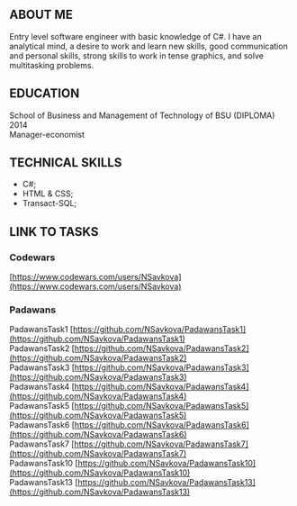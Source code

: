 ## ABOUT ME

Entry level software engineer with basic knowledge of C#. I have an analytical mind, a desire to work and learn new skills, good communication and personal skills, strong skills to work in tense graphics, and solve multitasking problems.

## EDUCATION
School of Business and Management of Technology of BSU (DIPLOMA) 2014      
Manager-economist

## TECHNICAL SKILLS
* C#;
* HTML & CSS;
* Transact-SQL;

## LINK TO TASKS
### Codewars    
[https://www.codewars.com/users/NSavkova](https://www.codewars.com/users/NSavkova)    

### Padawans  
PadawansTask1  [https://github.com/NSavkova/PadawansTask1](https://github.com/NSavkova/PadawansTask1)     
PadawansTask2  [https://github.com/NSavkova/PadawansTask2](https://github.com/NSavkova/PadawansTask2)    
PadawansTask3  [https://github.com/NSavkova/PadawansTask3](https://github.com/NSavkova/PadawansTask3)   
PadawansTask4  [https://github.com/NSavkova/PadawansTask4](https://github.com/NSavkova/PadawansTask4)     
PadawansTask5  [https://github.com/NSavkova/PadawansTask5](https://github.com/NSavkova/PadawansTask5)    
PadawansTask6  [https://github.com/NSavkova/PadawansTask6](https://github.com/NSavkova/PadawansTask6)    
PadawansTask7 [https://github.com/NSavkova/PadawansTask7](https://github.com/NSavkova/PadawansTask7)    
PadawansTask10 [https://github.com/NSavkova/PadawansTask10](https://github.com/NSavkova/PadawansTask10)    
PadawansTask13 [https://github.com/NSavkova/PadawansTask13](https://github.com/NSavkova/PadawansTask13)





